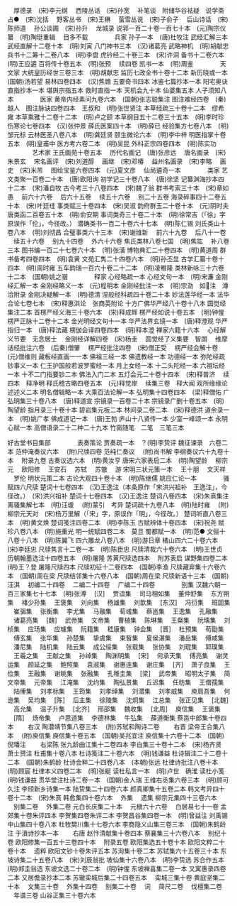 <!-- { "loadSidebar": true } -->
　厚德录　(宋)李元纲
　西陵丛话　(宋)孙宽
　补笔谈　附储华谷袪疑　说学斋占●　(宋)沈括
　野客丛书　(宋)王楙
　萤雪丛说　(宋)子俞子
　后山诗话　(宋)陈师道
　孙公谈圃　(宋)孙升
　龙城录
说郛一百二十卷一百七十本　(元)陶宗仪纂　(明)陶珽重辑
　目多不载
　　　　兵家
孙子一本　(唐)杜牧注
武经汇解三本
武经直解十二卷十本　(明)刘寅
八门神书三本　(汉)诸葛亮
武略神机　(明)胡献忠
兵书十二筹十二卷八本　(明)李盘
虎钤经二十卷三本　(宋)许洞
备书十二卷六本　(明)王应遴
百将传十卷五本　(明)张预
　续四卷
凯书一本　(明)周鉴
　　　　天文家
大统皇历经世三卷三本　(明)胡献忠
监历七政全书十卷十二本
新历晓或一本　(国朝)汤若望
易林四卷四本　(汉)焦赣
五要奇书四本
冰鉴七篇抄本一本
阳宅奥诀直指抄本一本
堪舆宗指五本
救时直指一本
天机会九十本
仙婆集五本
人子须知八本
　　　　医家
黄帝内经素问九卷六本　(国朝)张志聪集注
图注难经四卷　(秦)越人　图注脉诀四卷四本　王叔和　(明)张世贤注
本草经疏三十卷十二本　缪希雍
本草乘雅十二卷十二本　(明)卢之颐
本草纲目五十二卷三十五本　(明)李时珍
伤寒论七卷四本　(汉)张仲景
薛氏医案四十本　(明)薛已
经验集方七卷八本　(明)邹元标
云林医圣八卷八本　(明)龚廷贤
颐生微论六本　(明)李中梓
明医指掌十卷五本　(明)皇甫中
医方考六卷二本　(明)吴昆
外科正宗四卷四本　(明)陈实功
　　　　艺术家
王氏画苑十卷五本
　历代名画记　(唐)张彦远
　唐名画录　(宋)朱景玄
　宋名画评　(宋)刘道醇
　画继　(宋)邓椿
　益州名画录　(宋)李略
　画史　(宋)米芾
　图绘宝鉴六卷四本　(元)夏文彦
　仙局遴奇一本
　　　　类家
艺文类聚一百卷二十本　(唐)欧阳询
初学记三十卷八本　(唐)徐坚
记纂渊海抄本四十二本　(宋)潘自牧
古今考三十八卷四本　(宋)魏了翁
群书考索三十本　(宋)章如愚
　前六十六卷
　后六十五卷
　续五十六卷
　别二十五卷
海录碎事四十二卷五十本　(宋)叶廷珪
事类赋三十卷四本　(宋)吴淑
韵府群玉二十卷十本　(元)阴时夫
唐类函二百卷五十本　(明)俞安期
事词类奇三十卷二十本　(明)徐常吉（「徐」字原误作「伦」，今径改。）
潜确类书一百二十卷六十七本　(明)陈仁锡
刘氏类山十卷八本　(明)刘彻昌
合璧事类六十三本　(宋)谢维新
　前六十九卷
　后八十一卷
　续五十六卷
　别九十四卷
　外六十六卷
焦氏类林八卷七国　(明)焦竑
　补八卷三本
图书编一百二十七卷六十本　(明)张潢
博物典汇二十卷四本　(明)黄道周
群书备考四卷四本　(明)袁黄
文苑汇隽二十四卷六本　(明)孙丕显
古学汇纂十卷十四本　(明)周时雍
五车韵瑞一百六十卷二十二本　(明)凌稚隆
类林新咏三十六卷十二本　(国朝)姚之骃
　　　　释家
心经略疏一本
心经文句一本　(明)宋濂
金刚经汇解一本
金刚经略义一本　(元)程明本
金刚经批注一本　(明)宗泐　如注　漙洽附录
金刚决疑解一本　(明)德清
涅般经科疏四十卷二十本
妙法莲华经一本
法华合论七卷七本　(宋)释惠洪论　张商英附论
十方广佛华严经八十卷十八本
圆觉经集注二本
首楞严经义海三十卷六本　(宋)释成辉
楞严经如说十卷五本　(明)钟惺
楞严正脉十二卷十二本
金光明经文句十一本
华严法界玄镜一本　(唐)释澄观
华严指归一本　(唐)释法藏
楞伽会译四卷四本　(明)释本澄
禅家六籍十六本
　心经解义节要　无念居士
　金刚经详解四卷　(宋)杨圭
　圆觉经了义集要　智朗
　维摩诘经批注六卷　(后秦)僧肇
　楞严经批注四卷　(宋)僧正受
　楞严经会解十卷　(元)僧维则
藏板经直画一一本
佛祖三经一本
佛遗教经一本
功德经一本
弥陀经疏钞事义一本
仁王护国般若波罗蜜经一本
月上女经一本
十二头陀经一本
六祖坛经一本
十不二门指要钞二本
佛法入门二本
五灯会元二十卷十四本　(宋)释普济
　续四本　释净明
释氏稽古略四卷五本　(元)释觉岸
　续集三卷　释大闻
观所缘缘论述述义二本
明名僧辑略一本
大乘百法论解一本
弘明集十四卷四本　(梁)释僧佑
广弘明集三十卷八本　(唐)释道宣
宗镜录一百卷二十本
宗镜录广删十卷五本　(明)陶望龄
指月录三十卷十本
碧岩集元板二本
林间录二卷二本　(宋)释德洪
道余录一本　(明)姚广孝
佛成道记一本　(唐)王勃
庐山十八贤传一本
少室一峰颂一本
永明心赋一本
高僧语录二十二种二十九本
竹窗随笔　二笔　三笔三本


好古堂书目集部
　　　　表奏策论
贾奏疏一本　？(明)李贽评
魏征谏录　六卷二本
范仲淹奏议六本
　(附)尺牍四卷
范纯仁奏议
　(附)尚书解
李纲奏议六十九卷十本
　附录九卷
古奏议选六本　(明)黄汝亨
唐宋六家表启二本　(明)陶望龄
　柳宗元
　欧阳修
　王安石
　苏轼
　苏辙
　游
宋明三状元策一本
　王十朋
　文天祥
　罗伦
明状元策二本
古论大观四十卷十本　(明)陈继儒
姚应仁论一本
　　　　骚赋四六尺牍
楚词十七卷四本　(汉)王逸注（本条原作「宋洪兴祖补　王逸注」，今径改。）　(宋)洪兴祖补
楚词十七卷四本　(汉)王逸注
楚词八卷四本　(宋)朱熹集注
离骚集解七本　(明)汪瑗
　(附)蒙引　考异
楚词疏十九卷八本　(明)陆时雍
　(附)柳宗元天对　(宋)杨万里解（「宋」字，原误作「明」，今径改。）
楚词听直八卷三本　(明)黄文焕
楚词笺注四卷二本　(明)李陈玉
古赋辨体十卷四本　(宋)祝尧
赋珍八卷八本　(明)施重光
明一统赋四卷二本　莫旦
蜀都赋一本　(明)范●
文俪十八卷十八本　(明)陈翼飞
四六雕龙八卷八本　(明)游日章
橘山四六二十卷六本　(宋)李廷忠
尺牍隽言十二卷一本　(明)陈臣忠
尺牍清裁六十卷六本　(明)王世贞
历朝翰墨选注十四卷五本　(明)屠隆
苏黄尺牍选四本
　附苏表启
谋野集四卷二本　(明)王？登
屠隆尺牍四本
尺牍初征十二卷四本　(国朝)李渔
尺牍藏弃集十六卷六本　(国朝)周在梁
尺牍结邻集十六卷八本　(国朝)周在梁
尺牍新语十三本　(国朝)汪淇
　初编二十四卷
　二编二十四卷
　广编二十四卷
　　　　别集
汉魏六朝一百三家集七十七本　(明)张溥
　[汉]
　贾谊集
　司马相如集
　董仲舒集
　东方朔集
　褚少孙集
　王褒集
　刘向集
　杨雄集
　刘歆集
　[东汉]
　冯衍集
　班固集
　崔骃集
　张衡集
　李尤集
　马融集
　荀彧集
　蔡邕集
　王逸集
　孔融集
　诸葛亮集
　[魏]
　武帝集
　文帝集
　曹植集
　陈琳集
　王粲集
　阮瑀集
　刘桢集
　应玚集
　应璩集
　阮籍集
　嵇康集
　钟会集
　[晋]
　杜预集
　荀勖集
　傅玄集
　张华集
　孙楚集
　挚虞集
　束皙集
　夏侯湛集
　潘岳集
　傅咸集
　潘尼集
　陆机集
　陆云集
　成公绥集
　张载集
　张协集
　刘琨集
　郭璞集
　王羲之集
　王献之集
　孙绰集
　陶渊明集
　[宋]
　何承天集
　傅亮集
　谢灵运集
　颜延之集
　鲍照集
　袁淑集
　谢惠连集
　谢庄集
　[齐]
　萧子良集
　王俭集
　王融集
　谢眺集
　张融集
　孔稚圭集
　[梁]
　武帝集
　昭明太子集
　简文帝集
　元帝集
　江淹集
　沈约集
　陶弘景集
　丘迟集
　任昉集
　王僧孺集
　陆倕集
　刘孝标集
　王筠集
　刘孝绰集
　刘潜集
　刘孝威集
　庾肩吾集
　何逊集
　吴均集
　[陈]
　后主集
　徐陵集
　沈炯集
　江总集
　张正见集
　[北魏]
　高允集
　温子升集
　[北齐]
　邢邵集
　魏收集
　[北周]
　庾信集
　王褒集
　[隋]
　炀帝集
　卢思道集
　李德林集
　牛弘集
　薛道衡集
蔡邕中郎集十卷四本
　　右汉
陶潜靖节集八卷三本
　(附)苏轼和陶诗二卷
　　右晋
梁帝王合集八本
　(附)庾信集
庾信集十卷五本　(国朝)吴兆宜注
庾信集十六卷十二本　(国朝)倪璠注
　　右梁陈
张九龄曲江集十二卷四本
李白集三十卷十二本　(宋)杨齐贤　萧士赟注
杜甫集十卷八本
杜诗笺注二十卷六本　(明)钱谦益
杜诗辑注二十二卷十二本　(国朝)朱鹤龄
杜诗会粹二十四卷八本　(本朝)张远
杜律诗批注八卷十本　(明)顾宸
杜律本义四卷二本　(明)张綖
读杜私言一本　(明)卢世　确淮
读杜小笺　(明)钱谦益
贯华堂注杜诗二卷一本　(国朝)金人瑞
王维右丞集六卷三本　(明)顾可久注
李颀新乡诗集一本
陆贽集二十四卷六本
颜真卿集十五卷二本
韩文考异四十卷十二本　(宋)朱熹
韩愈集四十卷六本
　外集
　遗集
柳宗元集四十三卷六本
　别集二卷
　外集二卷
元白长庆集二十本
　元稹六十六卷
　白居易七十一卷
孟郊集十卷朱评四本
李贺集四卷朱评二本
李贺昌谷集四卷一本　(明)曾益注
刘禹锡中山集四十卷八本
杜牧樊川集十七卷六本
李商隐义山集三卷三本　(国朝)朱鹤龄注
于濆诗抄本一本
　　右唐
赵忭清献集十卷四本
蔡襄集三十六卷八本
　别纪十卷
欧阳修集一百五十三卷四十本
　附录五卷
欧阳集选五十卷十本
欧阳文粹二十卷十本
　遗粹
欧阳文钞十卷朱评五本
苏洵集十卷二本
苏轼集六十五卷三十本
东坡诗集二十五卷八本　(宋)刘辰翁批
坡仙集十六卷八本　(明)李贽选
苏合作五本　(明)郑圭翁选
东坡文选二十卷二本　(明)钟惺
东坡禅喜集二卷一本
又寓惠录四卷二本
又居儋录抄本二本
苏辙栾城后集二十四卷五本
　栾城三集十卷
黄庭坚集二十本
　文集三十卷
　外集十四卷
　别集二十卷
　词
　简尺二卷
　伐檀集二卷
　年谱三卷
山谷正集三十卷六本
